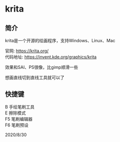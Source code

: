 # krita

## 简介
krita是一个开源的绘画程序，支持Windows、Linux、Mac  

官网: https://krita.org/  
代码地址: https://invent.kde.org/graphics/krita

效果和SAI、PS很像，比gimp顺滑一些  

想画直线切到直线工具就可以了  

## 快捷键
B 手绘笔刷工具  
E 擦除模式  
F5 笔刷编辑器  
F6 笔刷预设  


2020/8/30  
